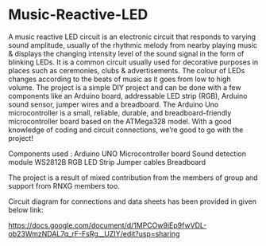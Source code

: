 # Music-Reactive-LED

A music reactive LED circuit is an electronic circuit that responds to varying sound amplitude, usually of the rhythmic melody from nearby playing music & displays the changing intensity level of the sound signal in the form of blinking LEDs. It is a common circuit usually used for decorative purposes in places such as ceremonies, clubs & advertisements. The colour of LEDs changes according to the beats of music as it goes from low to high volume.
The project is a simple DIY project and can be done with a few components like an Arduino board, addressable LED strip (RGB), Arduino sound sensor, jumper wires and a breadboard. The Arduino Uno microcontroller is a small, reliable, durable, and breadboard-friendly microcontroller board based on the ATMega328 model. With a good knowledge of coding and circuit connections, we’re good to go with the project!

Components used :
  Arduino UNO Microcontroller board
  Sound detection module
  WS2812B RGB LED Strip
  Jumper cables
  Breadboard

The project is a result of mixed contribution from the members of group and support from RNXG members too.

Circuit diagram for connections and data sheets has been provided in given below link:

https://docs.google.com/document/d/1MPCOw9iEp9fwVDL-ob23WmzNDAL7q_rF-FsRg__UZIY/edit?usp=sharing
